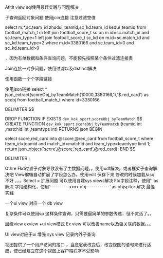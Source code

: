Atitit view sql使用最佳实践与问题解决


子查询返回对象问题
使用join连接  注意过滤空值

 select m.*,sc.team_id zhudui_teamid,sc_kd.team_id kedui_teamid from football_match_t m
 left join football_score_t  sc on m.id=sc.match_id and sc.team_type=1
 left join football_score_t  sc_kd on m.id=sc.match_id and sc_kd.team_type=2
where m.id=3380166 and sc.team_id>0 and sc_kd.team_id>0

，因为有单数据和条件查询问题，不能预先按照某个条件过滤连接表

Join连接一对多问题，使用过滤以及distinct解决


使用函数一个个字段链接

使用json链接
select *, json_extract(scoreObj_byTeamMatch(10000,3380166,1),'$.red_card') as scobj from football_match_t where id=3380166

DELIMITER $$

DROP FUNCTION IF EXISTS `dev_kok_sport`.`scoreObj_byTeamMatch` $$
CREATE FUNCTION `dev_kok_sport`.`scoreObj_byTeamMatch` (teamid int ,matchid int ,teamtype int) RETURNS json
BEGIN

select score,red_card into @score,@red_card from football_score_t where team_id=teamid and match_id=matchid and team_type=teamtype limit 1;
return json_object('score',@score,'red_card',@red_card);
END $$

DELIMITER ;

Othre
Fkd过滤子对象导致没有了主数据问题，，使用udf解决，或者框架子查询解决吧
View编辑自动扩展了字段怎么办，使用edit 保存下来
修改的时候加载从sql
 不好 ，，，Select × 扩展问题  可以使用自建sys views解决
Fld字段注释，使用’’ as 解决
字段结构化，使用’----------xxxx obj------------’ as  objspltor  解决
最佳实践

一个ui view 对应一个 db view

复杂条件可以使用sp
这样条件查询，只需要最简单的参数传递，但不灵活了。。

层级view exview  +ui view模式
Ex view 可以改善name以及强关联的数据。。。

Ui view对应于ui
增强 sys view 记录内外子查询

视图提供了一个用户访问的接口
，当底层表改变后，改变视图的语句来进行适应，使已经建立在这个视图上客户端程序不受影响
